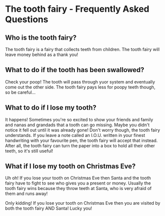 # The tooth fairy - Frequently Asked Questions

## Who is the tooth fairy?
The tooth fairy is a fairy that collects teeth from children. The tooth fairy will leave money behind as a thank you!

## What to do if the tooth has been swallowed?
Check your poop! The tooth will pass through yuor system and eventually come out the other side. The tooth fairy pays less for poopy teeth though, so be careful...

## What to do if I lose my tooth?
It happens! Sometimes you're so excited to show your friends and family and nanas and grandads that a tooth can go missing. Maybe you didn't notice it fell out until it was already gone! Don't worry though, the tooth fairy understands. If you leave a note called an I.O.U. written in your finest handwriting with your favourite pen, the tooth fairy will accept that instead. After all, the tooth fairy can turn the paper into a box to hold all their other teeth, so it's still useful!

## What if I lose my tooth on Christmas Eve?
Uh oh! If you lose your tooth on Christmas Eve then Santa and the tooth fairy have to fight to see who gives you a present or money. Usually the tooth fairy wins because they throw teeth at Santa, who is very afraid of them and runs away!

Only kidding! If you lose your tooth on Christmas Eve then you are visited by both the tooth fairy AND Santa! Lucky you!
